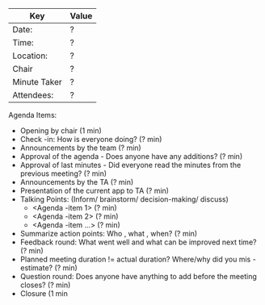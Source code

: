 | Key          | Value |
|--------------|-------|
| Date:        | ?     |
| Time:        | ?     |
| Location:    | ?     |
| Chair        | ?     |
| Minute Taker | ?     |
| Attendees:   | ?     |


Agenda Items:
- Opening by chair (1 min)
- Check -in: How is everyone doing? (? min)
- Announcements by the team (? min)
- Approval of the agenda - Does anyone have any additions? (? min)
- Approval of last minutes - Did everyone read the minutes from the previous meeting? (? min)
- Announcements by the TA (? min)
- Presentation of the current app to TA (? min)
- Talking Points: (Inform/ brainstorm/ decision-making/ discuss)
  - <Agenda -item 1> (? min)
  - <Agenda -item 2> (? min)
  - <Agenda -item ...> (? min)
- Summarize action points: Who , what , when? (? min)
- Feedback round: What went well and what can be improved next time? (? min)
- Planned meeting duration != actual duration? Where/why did you mis -estimate? (? min)
- Question round: Does anyone have anything to add before the meeting closes? (? min)
- Closure (1 min